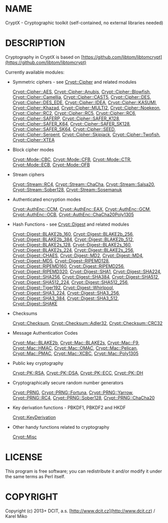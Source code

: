 # NAME

CryptX - Cryptographic toolkit (self-contained, no external libraries needed)

# DESCRIPTION

Cryptography in CryptX is based on [https://github.com/libtom/libtomcrypt](https://github.com/libtom/libtomcrypt)

Currently available modules:

- Symmetric ciphers - see [Crypt::Cipher](https://metacpan.org/pod/Crypt::Cipher) and related modules

    [Crypt::Cipher::AES](https://metacpan.org/pod/Crypt::Cipher::AES), [Crypt::Cipher::Anubis](https://metacpan.org/pod/Crypt::Cipher::Anubis), [Crypt::Cipher::Blowfish](https://metacpan.org/pod/Crypt::Cipher::Blowfish), [Crypt::Cipher::Camellia](https://metacpan.org/pod/Crypt::Cipher::Camellia), [Crypt::Cipher::CAST5](https://metacpan.org/pod/Crypt::Cipher::CAST5), [Crypt::Cipher::DES](https://metacpan.org/pod/Crypt::Cipher::DES),
    [Crypt::Cipher::DES\_EDE](https://metacpan.org/pod/Crypt::Cipher::DES_EDE), [Crypt::Cipher::IDEA](https://metacpan.org/pod/Crypt::Cipher::IDEA), [Crypt::Cipher::KASUMI](https://metacpan.org/pod/Crypt::Cipher::KASUMI), [Crypt::Cipher::Khazad](https://metacpan.org/pod/Crypt::Cipher::Khazad), [Crypt::Cipher::MULTI2](https://metacpan.org/pod/Crypt::Cipher::MULTI2), [Crypt::Cipher::Noekeon](https://metacpan.org/pod/Crypt::Cipher::Noekeon),
    [Crypt::Cipher::RC2](https://metacpan.org/pod/Crypt::Cipher::RC2), [Crypt::Cipher::RC5](https://metacpan.org/pod/Crypt::Cipher::RC5), [Crypt::Cipher::RC6](https://metacpan.org/pod/Crypt::Cipher::RC6), [Crypt::Cipher::SAFERP](https://metacpan.org/pod/Crypt::Cipher::SAFERP), [Crypt::Cipher::SAFER\_K128](https://metacpan.org/pod/Crypt::Cipher::SAFER_K128), [Crypt::Cipher::SAFER\_K64](https://metacpan.org/pod/Crypt::Cipher::SAFER_K64),
    [Crypt::Cipher::SAFER\_SK128](https://metacpan.org/pod/Crypt::Cipher::SAFER_SK128), [Crypt::Cipher::SAFER\_SK64](https://metacpan.org/pod/Crypt::Cipher::SAFER_SK64), [Crypt::Cipher::SEED](https://metacpan.org/pod/Crypt::Cipher::SEED), [Crypt::Cipher::Serpent](https://metacpan.org/pod/Crypt::Cipher::Serpent), [Crypt::Cipher::Skipjack](https://metacpan.org/pod/Crypt::Cipher::Skipjack),
    [Crypt::Cipher::Twofish](https://metacpan.org/pod/Crypt::Cipher::Twofish), [Crypt::Cipher::XTEA](https://metacpan.org/pod/Crypt::Cipher::XTEA)

- Block cipher modes

    [Crypt::Mode::CBC](https://metacpan.org/pod/Crypt::Mode::CBC), [Crypt::Mode::CFB](https://metacpan.org/pod/Crypt::Mode::CFB), [Crypt::Mode::CTR](https://metacpan.org/pod/Crypt::Mode::CTR), [Crypt::Mode::ECB](https://metacpan.org/pod/Crypt::Mode::ECB), [Crypt::Mode::OFB](https://metacpan.org/pod/Crypt::Mode::OFB)

- Stream ciphers

    [Crypt::Stream::RC4](https://metacpan.org/pod/Crypt::Stream::RC4), [Crypt::Stream::ChaCha](https://metacpan.org/pod/Crypt::Stream::ChaCha), [Crypt::Stream::Salsa20](https://metacpan.org/pod/Crypt::Stream::Salsa20), [Crypt::Stream::Sober128](https://metacpan.org/pod/Crypt::Stream::Sober128), [Crypt::Stream::Sosemanuk](https://metacpan.org/pod/Crypt::Stream::Sosemanuk)

- Authenticated encryption modes

    [Crypt::AuthEnc::CCM](https://metacpan.org/pod/Crypt::AuthEnc::CCM), [Crypt::AuthEnc::EAX](https://metacpan.org/pod/Crypt::AuthEnc::EAX), [Crypt::AuthEnc::GCM](https://metacpan.org/pod/Crypt::AuthEnc::GCM), [Crypt::AuthEnc::OCB](https://metacpan.org/pod/Crypt::AuthEnc::OCB), [Crypt::AuthEnc::ChaCha20Poly1305](https://metacpan.org/pod/Crypt::AuthEnc::ChaCha20Poly1305)

- Hash Functions - see [Crypt::Digest](https://metacpan.org/pod/Crypt::Digest) and related modules

    [Crypt::Digest::BLAKE2b\_160](https://metacpan.org/pod/Crypt::Digest::BLAKE2b_160), [Crypt::Digest::BLAKE2b\_256](https://metacpan.org/pod/Crypt::Digest::BLAKE2b_256), [Crypt::Digest::BLAKE2b\_384](https://metacpan.org/pod/Crypt::Digest::BLAKE2b_384), [Crypt::Digest::BLAKE2b\_512](https://metacpan.org/pod/Crypt::Digest::BLAKE2b_512),
    [Crypt::Digest::BLAKE2s\_128](https://metacpan.org/pod/Crypt::Digest::BLAKE2s_128), [Crypt::Digest::BLAKE2s\_160](https://metacpan.org/pod/Crypt::Digest::BLAKE2s_160), [Crypt::Digest::BLAKE2s\_224](https://metacpan.org/pod/Crypt::Digest::BLAKE2s_224), [Crypt::Digest::BLAKE2s\_256](https://metacpan.org/pod/Crypt::Digest::BLAKE2s_256),
    [Crypt::Digest::CHAES](https://metacpan.org/pod/Crypt::Digest::CHAES), [Crypt::Digest::MD2](https://metacpan.org/pod/Crypt::Digest::MD2), [Crypt::Digest::MD4](https://metacpan.org/pod/Crypt::Digest::MD4), [Crypt::Digest::MD5](https://metacpan.org/pod/Crypt::Digest::MD5), [Crypt::Digest::RIPEMD128](https://metacpan.org/pod/Crypt::Digest::RIPEMD128), [Crypt::Digest::RIPEMD160](https://metacpan.org/pod/Crypt::Digest::RIPEMD160),
    [Crypt::Digest::RIPEMD256](https://metacpan.org/pod/Crypt::Digest::RIPEMD256), [Crypt::Digest::RIPEMD320](https://metacpan.org/pod/Crypt::Digest::RIPEMD320), [Crypt::Digest::SHA1](https://metacpan.org/pod/Crypt::Digest::SHA1), [Crypt::Digest::SHA224](https://metacpan.org/pod/Crypt::Digest::SHA224), [Crypt::Digest::SHA256](https://metacpan.org/pod/Crypt::Digest::SHA256), [Crypt::Digest::SHA384](https://metacpan.org/pod/Crypt::Digest::SHA384),
    [Crypt::Digest::SHA512](https://metacpan.org/pod/Crypt::Digest::SHA512), [Crypt::Digest::SHA512\_224](https://metacpan.org/pod/Crypt::Digest::SHA512_224), [Crypt::Digest::SHA512\_256](https://metacpan.org/pod/Crypt::Digest::SHA512_256), [Crypt::Digest::Tiger192](https://metacpan.org/pod/Crypt::Digest::Tiger192), [Crypt::Digest::Whirlpool](https://metacpan.org/pod/Crypt::Digest::Whirlpool),
    [Crypt::Digest::SHA3\_224](https://metacpan.org/pod/Crypt::Digest::SHA3_224), [Crypt::Digest::SHA3\_256](https://metacpan.org/pod/Crypt::Digest::SHA3_256), [Crypt::Digest::SHA3\_384](https://metacpan.org/pod/Crypt::Digest::SHA3_384), [Crypt::Digest::SHA3\_512](https://metacpan.org/pod/Crypt::Digest::SHA3_512), [Crypt::Digest::SHAKE](https://metacpan.org/pod/Crypt::Digest::SHAKE)

- Checksums

    [Crypt::Checksum](https://metacpan.org/pod/Crypt::Checksum), [Crypt::Checksum::Adler32](https://metacpan.org/pod/Crypt::Checksum::Adler32), [Crypt::Checksum::CRC32](https://metacpan.org/pod/Crypt::Checksum::CRC32)

- Message Authentication Codes

    [Crypt::Mac::BLAKE2b](https://metacpan.org/pod/Crypt::Mac::BLAKE2b), [Crypt::Mac::BLAKE2s](https://metacpan.org/pod/Crypt::Mac::BLAKE2s), [Crypt::Mac::F9](https://metacpan.org/pod/Crypt::Mac::F9), [Crypt::Mac::HMAC](https://metacpan.org/pod/Crypt::Mac::HMAC), [Crypt::Mac::OMAC](https://metacpan.org/pod/Crypt::Mac::OMAC),
    [Crypt::Mac::Pelican](https://metacpan.org/pod/Crypt::Mac::Pelican), [Crypt::Mac::PMAC](https://metacpan.org/pod/Crypt::Mac::PMAC), [Crypt::Mac::XCBC](https://metacpan.org/pod/Crypt::Mac::XCBC), [Crypt::Mac::Poly1305](https://metacpan.org/pod/Crypt::Mac::Poly1305)

- Public key cryptography

    [Crypt::PK::RSA](https://metacpan.org/pod/Crypt::PK::RSA), [Crypt::PK::DSA](https://metacpan.org/pod/Crypt::PK::DSA), [Crypt::PK::ECC](https://metacpan.org/pod/Crypt::PK::ECC), [Crypt::PK::DH](https://metacpan.org/pod/Crypt::PK::DH)

- Cryptographically secure random number generators

    [Crypt::PRNG](https://metacpan.org/pod/Crypt::PRNG), [Crypt::PRNG::Fortuna](https://metacpan.org/pod/Crypt::PRNG::Fortuna), [Crypt::PRNG::Yarrow](https://metacpan.org/pod/Crypt::PRNG::Yarrow), [Crypt::PRNG::RC4](https://metacpan.org/pod/Crypt::PRNG::RC4), [Crypt::PRNG::Sober128](https://metacpan.org/pod/Crypt::PRNG::Sober128), [Crypt::PRNG::ChaCha20](https://metacpan.org/pod/Crypt::PRNG::ChaCha20)

- Key derivation functions - PBKDF1, PBKDF2 and HKDF

    [Crypt::KeyDerivation](https://metacpan.org/pod/Crypt::KeyDerivation)

- Other handy functions related to cryptography

    [Crypt::Misc](https://metacpan.org/pod/Crypt::Misc)

# LICENSE

This program is free software; you can redistribute it and/or modify it under the same terms as Perl itself.

# COPYRIGHT

Copyright (c) 2013+ DCIT, a.s. [http://www.dcit.cz](http://www.dcit.cz) / Karel Miko
